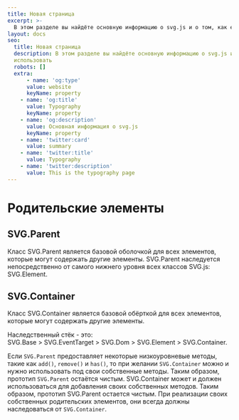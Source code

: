 ```yaml
---
title: Новая страница
excerpt: >-
  В этом разделе вы найдёте основную информацию о svg.js и о том, как его использовать
layout: docs
seo:
  title: Новая страница
  description: В этом разделе вы найдёте основную информацию о svg.js и о том, как его
  использовать
  robots: []
  extra: 
      - name: 'og:type'
      value: website
      keyName: property
    - name: 'og:title'
      value: Typography
      keyName: property
    - name: 'og:description'
      value: Основная информация о svg.js
      keyName: property
    - name: 'twitter:card'
      value: summary
    - name: 'twitter:title'
      value: Typography
    - name: 'twitter:description'
      value: This is the typography page
---
```


# Родительские элементы

## SVG.Parent

Класс SVG.Parent является базовой оболочкой для всех элементов, которые могут содержать другие элементы. SVG.Parent наследуется непосредственно от самого нижнего уровня всех классов SVG.js: SVG.Element. 

## SVG.Container

Класс SVG.Container является базовой обёрткой для всех элементов, которые могут содержать другие элементы.

Наследственный стёк - это:  
SVG.Base > SVG.EventTarget > SVG.Dom > SVG.Element > SVG.Container.

Если `SVG.Parent` предоставляет некоторые низкоуровневые методы, такие как `add()`, `remove()` и `has()`, то при желании `SVG.Container` можно и нужно использовать под свои собственные методы. Таким образом, прототип `SVG.Parent` остаётся чистым.
 SVG.Container может и должен использоваться для добавления своих собственных методов. Таким образом, прототип SVG.Parent остается чистым. При реализации своих собственных родительских элементов, они всегда должны наследоваться от `SVG.Container`.
